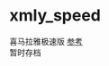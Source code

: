 # xmly_speed
喜马拉雅极速版
[参考](https://github.com/Golee520/xmly_speed/blob/master/xmly_speed.md)      
暂时存档
